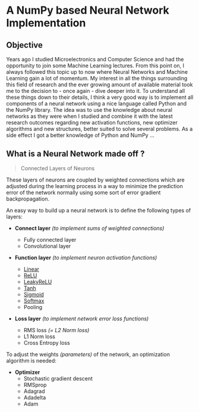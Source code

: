# A NumPy based Neural Network Implementation

## Objective

Years ago I studied Microelectronics and Computer Science and had the opportunity to join some Machine Learning lectures.
From this point on, I always followed this topic up to now where Neural Networks and Machine Learning gain a lot of momentum.
My interest in all the things surrounding this field of research and the ever growing amount of available material took me to the decision to - once again - dive deeper into it. To understand all these things down to their details, I think a very good way is to implement all components of a neural network using a nice language called Python and the NumPy library.
The idea was to use the knowledge about neural networks as they were when I studied and combine it with the latest research outcomes regarding new activation functions, new optimizer algorithms and new structures, better suited to solve several problems.
As a side effect I got a better knowledge of Python and NumPy ...

## What is a Neural Network made off ?

>Connected Layers of Neurons

These layers of neurons are coupled by weighted connections which are adjusted during the learning process in a way to minimize the prediction error of the network normally using some sort of error gradient backpropagation.

An easy way to build up a neural network is to define the following types of layers:

- **Connect layer** *(to implement sums of weighted connections)*
  - Fully connected layer
  - Convolutional layer

- **Function layer** *(to implement neuron activation functions)*
  - [Linear](https://nbviewer.jupyter.org/github/m-a-h-e/numpy-neural-network/blob/master/Linear.ipynb?flush_cache=true)
  - [ReLU](https://nbviewer.jupyter.org/github/m-a-h-e/numpy-neural-network/blob/master/ReLU.ipynb?flush_cache=true)
  - [LeakyReLU](https://nbviewer.jupyter.org/github/m-a-h-e/numpy-neural-network/blob/master/LeakyReLU.ipynb?flush_cache=true)
  - [Tanh](https://nbviewer.jupyter.org/github/m-a-h-e/numpy-neural-network/blob/master/Tanh.ipynb?flush_cache=true)
  - [Sigmoid](https://nbviewer.jupyter.org/github/m-a-h-e/numpy-neural-network/blob/master/Sigmoid.ipynb?flush_cache=true)
  - [Softmax](https://nbviewer.jupyter.org/github/m-a-h-e/numpy-neural-network/blob/master/Softmax.ipynb?flush_cache=true)
  - Pooling

- **Loss layer** *(to implement network error loss functions)*
  - RMS loss *(= L2 Norm loss)*
  - L1 Norm loss
  - Cross Entropy loss

To adjust the weights *(parameters)* of the network, an optimization algorithm is needed:

- **Optimizer**
  - Stochastic gradient descent
  - RMSprop
  - Adagrad
  - Adadelta
  - Adam

